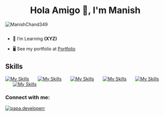 <h1 align="center">Hola Amigo 👋, I'm Manish </h1>
<p align="left"> <img src="https://komarev.com/ghpvc/?username=ManishChand349&label=Profile%20views&color=0e75b6&style=flat" alt="ManishChand349" /> </p>

<p align="left"> <a href="https://twitter.com/" target="blank"><img src="https://img.shields.io/twitter/follow/?logo=twitter&style=for-the-badge" alt="" /></a> </p>

- 🌱 I’m Learning  **(XYZ)**

- 🖥️ See my portfolio at <a href="https://portfoliomanish.vercel.app/" target="_blank">Portfolio</a>
## Skills

[![My Skills](https://skillicons.dev/icons?i=html,css)](https://skillicons.dev) &nbsp;&nbsp;&nbsp;&nbsp;&nbsp; [![My Skills](https://skillicons.dev/icons?i=bootstrap,tailwind,scss)](https://skillicons.dev) &nbsp;&nbsp;&nbsp;&nbsp;&nbsp; [![My Skills](https://skillicons.dev/icons?i=js,ts)](https://skillicons.dev) &nbsp;&nbsp;&nbsp;&nbsp;&nbsp; [![My Skills](https://skillicons.dev/icons?i=react,next)](https://skillicons.dev) &nbsp;&nbsp;&nbsp;&nbsp;&nbsp;  [![My Skills](https://skillicons.dev/icons?i=nodejs,express)](https://skillicons.dev) &nbsp;&nbsp;&nbsp;&nbsp;&nbsp;  [![My Skills](https://skillicons.dev/icons?i=java,py)](https://skillicons.dev) &nbsp;&nbsp;&nbsp;&nbsp;&nbsp;

<h3 align="left">Connect with me:</h3>
<p align="left">
<a href="https://www.linkedin.com/in/manishchand349/" target="blank"><img align="center" src="https://skillicons.dev/icons?i=linkedin" alt="papa.developerr"  /></a></p>

<p><img align="left" src="https://github-readme-stats.vercel.app/api/top-langs?username=ManishChand349&show_icons=true&locale=en&layout=compact" alt="" /></p>

<p>&nbsp;<img align="center" src="https://github-readme-stats.vercel.app/api?username=ManishChand349&show_icons=true&locale=en" alt="" /></p>

<p><img align="center" src="https://github-readme-streak-stats.herokuapp.com/?user=ManishChand349&" alt="" /></p>
